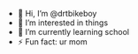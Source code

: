 - 👋 Hi, I’m @drtbikeboy
- 👀 I’m interested in things
- 🌱 I’m currently learning school
- ⚡ Fun fact: ur mom

<!---
drtbikeboy/drtbikeboy is a ✨ special ✨ repository because its `README.md` (this file) appears on your GitHub profile.
You can click the Preview link to take a look at your changes.
--->
